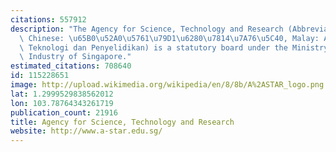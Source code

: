 ```yaml
---
citations: 557912
description: "The Agency for Science, Technology and Research (Abbreviation: A*STAR;\
  \ Chinese: \u65B0\u52A0\u5761\u79D1\u6280\u7814\u7A76\u5C40, Malay: Agensi Sains,\
  \ Teknologi dan Penyelidikan) is a statutory board under the Ministry of Trade and\
  \ Industry of Singapore."
estimated_citations: 708640
id: 115228651
image: http://upload.wikimedia.org/wikipedia/en/8/8b/A%2ASTAR_logo.png
lat: 1.2999529838562012
lon: 103.78764343261719
publication_count: 21916
title: Agency for Science, Technology and Research
website: http://www.a-star.edu.sg/
---
```


